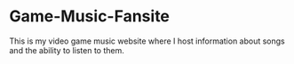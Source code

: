 # Game-Music-Fansite
This is my video game music website where I host information about songs and the ability to listen to them.
